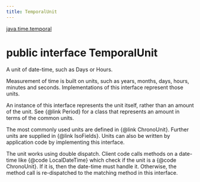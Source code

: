 ```yaml
---
title: TemporalUnit
---
```


[java.time.temporal](../packages/#java.time.temporal)

# public interface TemporalUnit


A unit of date-time, such as Days or Hours.
 <p>
 Measurement of time is built on units, such as years, months, days, hours, minutes and seconds.
 Implementations of this interface represent those units.
 <p>
 An instance of this interface represents the unit itself, rather than an amount of the unit.
 See {@link Period} for a class that represents an amount in terms of the common units.
 <p>
 The most commonly used units are defined in {@link ChronoUnit}.
 Further units are supplied in {@link IsoFields}.
 Units can also be written by application code by implementing this interface.
 <p>
 The unit works using double dispatch. Client code calls methods on a date-time like
 {@code LocalDateTime} which check if the unit is a {@code ChronoUnit}.
 If it is, then the date-time must handle it.
 Otherwise, the method call is re-dispatched to the matching method in this interface.